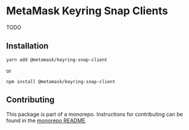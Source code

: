 # MetaMask Keyring Snap Clients

TODO

## Installation

`yarn add @metamask/keyring-snap-client`

or

`npm install @metamask/keyring-snap-client`

## Contributing

This package is part of a monorepo. Instructions for contributing can be found in the [monorepo README](https://github.com/MetaMask/accounts#readme).
